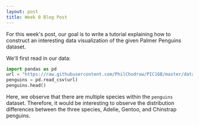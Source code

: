 ```yaml
---
layout: post
title: Week 0 Blog Post
---
```


For this week's post, our goal is to write a tutorial explaining how to construct an interesting data visualization of the given Palmer Penguins dataset. 

We'll first read in our data:
```python
import pandas as pd
url = "https://raw.githubusercontent.com/PhilChodrow/PIC16B/master/datasets/palmer_penguins.csv"
penguins = pd.read_csv(url)
penguins.head()
```
Here, we observe that there are multiple species within the `penguins` dataset. Therefore, it would be interesting to observe the distribution differences between the three species, Adelie, Gentoo, and Chinstrap penguins. 


